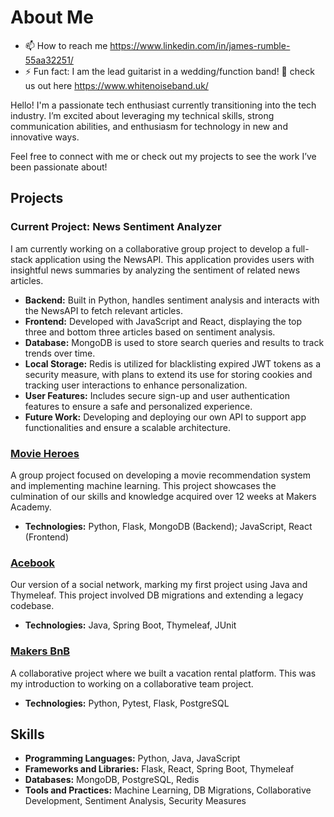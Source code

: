 # About Me
- 📫 How to reach me https://www.linkedin.com/in/james-rumble-55aa32251/
- ⚡ Fun fact: I am the lead guitarist in a wedding/function band! 🎸 check us out here https://www.whitenoiseband.uk/

Hello! I'm a passionate tech enthusiast currently transitioning into the tech industry. I’m excited about leveraging my technical skills, strong communication abilities, and enthusiasm for technology in new and innovative ways. 

Feel free to connect with me or check out my projects to see the work I’ve been passionate about!

## Projects

### Current Project: News Sentiment Analyzer
I am currently working on a collaborative group project to develop a full-stack application using the NewsAPI. This application provides users with insightful news summaries by analyzing the sentiment of related news articles. 

- **Backend:** Built in Python, handles sentiment analysis and interacts with the NewsAPI to fetch relevant articles.
- **Frontend:** Developed with JavaScript and React, displaying the top three and bottom three articles based on sentiment analysis.
- **Database:** MongoDB is used to store search queries and results to track trends over time.
- **Local Storage:** Redis is utilized for blacklisting expired JWT tokens as a security measure, with plans to extend its use for storing cookies and tracking user interactions to enhance personalization.
- **User Features:** Includes secure sign-up and user authentication features to ensure a safe and personalized experience.
- **Future Work:** Developing and deploying our own API to support app functionalities and ensure a scalable architecture.

### [Movie Heroes](https://github.com/MrRumble/MovieHeroes)
A group project focused on developing a movie recommendation system and implementing machine learning. This project showcases the culmination of our skills and knowledge acquired over 12 weeks at Makers Academy. 

- **Technologies:** Python, Flask, MongoDB (Backend); JavaScript, React (Frontend)

### [Acebook](https://github.com/JoshS-21/acebook-java-v4)
Our version of a social network, marking my first project using Java and Thymeleaf. This project involved DB migrations and extending a legacy codebase.

- **Technologies:** Java, Spring Boot, Thymeleaf, JUnit

### [Makers BnB](https://github.com/bensullivan2002/makersbnb-python-fire)
A collaborative project where we built a vacation rental platform. This was my introduction to working on a collaborative team project.

- **Technologies:** Python, Pytest, Flask, PostgreSQL

## Skills

- **Programming Languages:** Python, Java, JavaScript
- **Frameworks and Libraries:** Flask, React, Spring Boot, Thymeleaf
- **Databases:** MongoDB, PostgreSQL, Redis
- **Tools and Practices:** Machine Learning, DB Migrations, Collaborative Development, Sentiment Analysis, Security Measures

